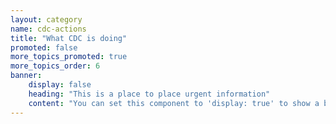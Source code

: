 ```yaml
---
layout: category
name: cdc-actions
title: "What CDC is doing"
promoted: false
more_topics_promoted: true 
more_topics_order: 6
banner:
    display: false
    heading: "This is a place to place urgent information"
    content: "You can set this component to 'display: true' to show a banner at the top of the page."
---
```


